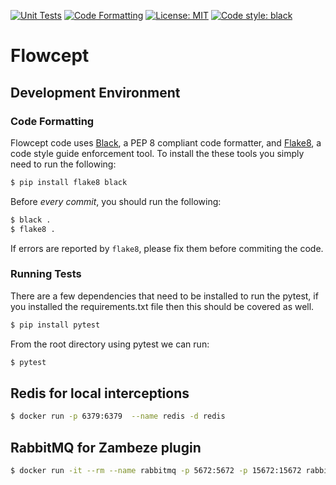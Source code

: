 [![Unit Tests](https://github.com/ORNL/flowcept/actions/workflows/run-unit-tests.yml/badge.svg)](https://github.com/ORNL/flowcept/actions/workflows/run-unit-tests.yml)
[![Code Formatting](https://github.com/ORNL/flowcept/actions/workflows/python-formatting.yml/badge.svg)](https://github.com/ORNL/flowcept/actions/workflows/python-formatting.yml)
[![License: MIT](https://img.shields.io/github/license/ORNL/flowcept)](LICENSE)
[![Code style: black](https://img.shields.io/badge/code%20style-black-000000.svg)](https://github.com/psf/black)

# Flowcept

## Development Environment

### Code Formatting

Flowcept code uses [Black](https://github.com/psf/black), a PEP 8 compliant code formatter, and 
[Flake8](https://github.com/pycqa/flake8), a code style guide enforcement tool. To install the
these tools you simply need to run the following:

```bash
$ pip install flake8 black
```

Before _every commit_, you should run the following:

```bash
$ black .
$ flake8 .
```

If errors are reported by `flake8`, please fix them before commiting the code.

### Running Tests

There are a few dependencies that need to be installed to run the pytest, if you installed the requirements.txt file then this should be covered as well.
```bash
$ pip install pytest
```

From the root directory using pytest we can run:

```bash
$ pytest
```

## Redis for local interceptions
```bash
$ docker run -p 6379:6379  --name redis -d redis
```

## RabbitMQ for Zambeze plugin
```bash
$ docker run -it --rm --name rabbitmq -p 5672:5672 -p 15672:15672 rabbitmq:3.11-management
```
